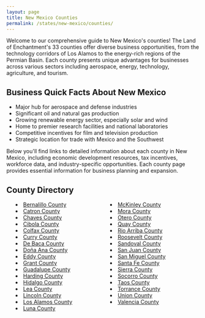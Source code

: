 ```yaml
---
layout: page
title: New Mexico Counties
permalink: /states/new-mexico/counties/
---
```


<p>Welcome to our comprehensive guide to New Mexico's counties! The Land of Enchantment's 33 counties offer diverse business opportunities, from the technology corridors of Los Alamos to the energy-rich regions of the Permian Basin. Each county presents unique advantages for businesses across various sectors including aerospace, energy, technology, agriculture, and tourism.</p>

<h2>Business Quick Facts About New Mexico</h2>

<ul>
    <li>Major hub for aerospace and defense industries</li>
    <li>Significant oil and natural gas production</li>
    <li>Growing renewable energy sector, especially solar and wind</li>
    <li>Home to premier research facilities and national laboratories</li>
    <li>Competitive incentives for film and television production</li>
    <li>Strategic location for trade with Mexico and the Southwest</li>
</ul>

<p>Below you'll find links to detailed information about each county in New Mexico, including economic development resources, tax incentives, workforce data, and industry-specific opportunities. Each county page provides essential information for business planning and expansion.</p>

<h2>County Directory</h2>
<style>
    .county-list {
        columns: 2;
        -webkit-columns: 2;
        -moz-columns: 2;
        list-style-position: inside;
    }
</style>

<ul class="county-list">
    <li><a href="{{ '/states/new-mexico/bernalillo/' | relative_url }}">Bernalillo County</a></li>
    <li><a href="{{ '/states/new-mexico/catron/' | relative_url }}">Catron County</a></li>
    <li><a href="{{ '/states/new-mexico/chaves/' | relative_url }}">Chaves County</a></li>
    <li><a href="{{ '/states/new-mexico/cibola/' | relative_url }}">Cibola County</a></li>
    <li><a href="{{ '/states/new-mexico/colfax/' | relative_url }}">Colfax County</a></li>
    <li><a href="{{ '/states/new-mexico/curry/' | relative_url }}">Curry County</a></li>
    <li><a href="{{ '/states/new-mexico/de-baca/' | relative_url }}">De Baca County</a></li>
    <li><a href="{{ '/states/new-mexico/dona-ana/' | relative_url }}">Doña Ana County</a></li>
    <li><a href="{{ '/states/new-mexico/eddy/' | relative_url }}">Eddy County</a></li>
    <li><a href="{{ '/states/new-mexico/grant/' | relative_url }}">Grant County</a></li>
    <li><a href="{{ '/states/new-mexico/guadalupe/' | relative_url }}">Guadalupe County</a></li>
    <li><a href="{{ '/states/new-mexico/harding/' | relative_url }}">Harding County</a></li>
    <li><a href="{{ '/states/new-mexico/hidalgo/' | relative_url }}">Hidalgo County</a></li>
    <li><a href="{{ '/states/new-mexico/lea/' | relative_url }}">Lea County</a></li>
    <li><a href="{{ '/states/new-mexico/lincoln/' | relative_url }}">Lincoln County</a></li>
    <li><a href="{{ '/states/new-mexico/los-alamos/' | relative_url }}">Los Alamos County</a></li>
    <li><a href="{{ '/states/new-mexico/luna/' | relative_url }}">Luna County</a></li>
    <li><a href="{{ '/states/new-mexico/mckinley/' | relative_url }}">McKinley County</a></li>
    <li><a href="{{ '/states/new-mexico/mora/' | relative_url }}">Mora County</a></li>
    <li><a href="{{ '/states/new-mexico/otero/' | relative_url }}">Otero County</a></li>
    <li><a href="{{ '/states/new-mexico/quay/' | relative_url }}">Quay County</a></li>
    <li><a href="{{ '/states/new-mexico/rio-arriba/' | relative_url }}">Rio Arriba County</a></li>
    <li><a href="{{ '/states/new-mexico/roosevelt/' | relative_url }}">Roosevelt County</a></li>
    <li><a href="{{ '/states/new-mexico/sandoval/' | relative_url }}">Sandoval County</a></li>
    <li><a href="{{ '/states/new-mexico/san-juan/' | relative_url }}">San Juan County</a></li>
    <li><a href="{{ '/states/new-mexico/san-miguel/' | relative_url }}">San Miguel County</a></li>
    <li><a href="{{ '/states/new-mexico/santa-fe/' | relative_url }}">Santa Fe County</a></li>
    <li><a href="{{ '/states/new-mexico/sierra/' | relative_url }}">Sierra County</a></li>
    <li><a href="{{ '/states/new-mexico/socorro/' | relative_url }}">Socorro County</a></li>
    <li><a href="{{ '/states/new-mexico/taos/' | relative_url }}">Taos County</a></li>
    <li><a href="{{ '/states/new-mexico/torrance/' | relative_url }}">Torrance County</a></li>
    <li><a href="{{ '/states/new-mexico/union/' | relative_url }}">Union County</a></li>
    <li><a href="{{ '/states/new-mexico/valencia/' | relative_url }}">Valencia County</a></li>
</ul> 